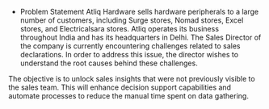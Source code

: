 - Problem Statement
Atliq Hardware sells hardware peripherals to a large number of customers, including Surge stores, Nomad stores, Excel stores, and Electricalsara stores. Atliq operates its business     
throughout India and has its headquarters in Delhi. The Sales Director of the company is currently encountering challenges related to sales declarations. In order to address this issue, the director wishes to understand the root causes behind these challenges.
  
The objective is to unlock sales insights that were not previously visible to the sales team. This will enhance decision support capabilities and automate processes to reduce the manual time spent on data gathering.

